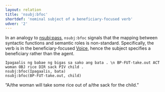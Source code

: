```yaml
---
layout: relation
title: 'nsubj:bfoc'
shortdef: 'nominal subject of a beneficiary-focused verb'
udver: '2'
---
```


In an analogy to [nsubj:pass](), `nsubj:bfoc` signals that the mapping between syntactic functions
and semantic roles is non-standard. Specifically, the verb is in the beneficiary-focused [Voice](),
hence the subject specifies a beneficiary rather than the agent.

~~~ sdparse
Ipagaalis ng babae ng bigas sa sako ang bata . \n BP-FUT-take.out ACT woman OBJ rice DIR sack PIV child .
nsubj:bfoc(Ipagaalis, bata)
nsubj:bfoc(BP-FUT-take.out, child)
~~~

“A/the woman will take some rice out of a/the sack for the child.”

<!-- Interlanguage links updated So kvě 14 19:03:52 CEST 2022 -->
